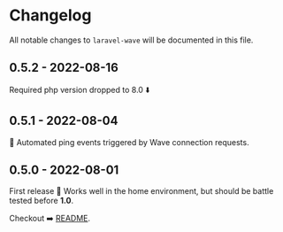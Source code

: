 # Changelog

All notable changes to `laravel-wave` will be documented in this file.

## 0.5.2 - 2022-08-16

Required php version dropped to 8.0 ⬇️

## 0.5.1 - 2022-08-04

🤖 Automated ping events triggered by Wave connection requests.

## 0.5.0 - 2022-08-01

First release  🎉 Works well in the home environment, but should be battle tested before **1.0**.

Checkout ➡️ [README](https://github.com/qruto/laravel-wave/blob/main/README.md).
